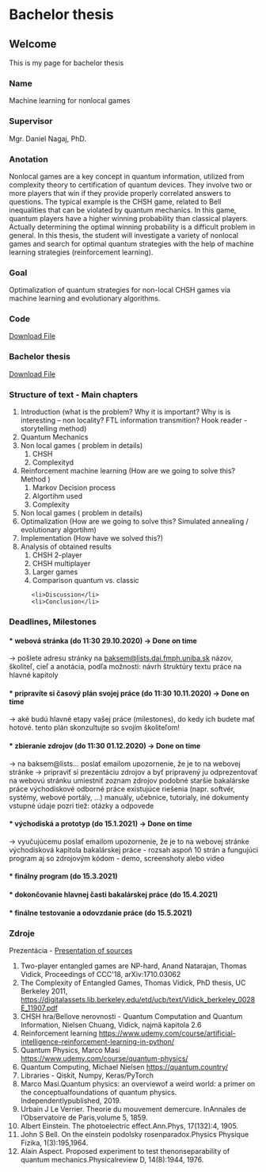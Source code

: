 # Bachelor thesis


## Welcome
This is my page for bachelor thesis

### Name
Machine learning for nonlocal games

### Supervisor
Mgr. Daniel Nagaj, PhD.

### Anotation
Nonlocal games are a key concept in quantum information, utilized from complexity theory to certification of quantum devices. They involve two or more players that win if they provide properly correlated answers to questions. The typical example is the CHSH game, related to Bell inequalities that can be violated by quantum mechanics. In this game, quantum players have a higher winning probability than classical players. Actually determining the optimal winning probability is a difficult problem in general. In this thesis, the student will investigate a variety of nonlocal games and search for optimal quantum strategies with the help of machine learning strategies (reinforcement learning).


### Goal
Optimalization of quantum strategies for non-local CHSH games via machine learning and evolutionary algorithms.

### Code

<a href="CHSH - code.zip">Download File</a>

### Bachelor thesis

<a href="Bachelor_Thesis.pdf">Download File</a>

### Structure of text - Main chapters


<ol>
<li>Introduction  (what is the problem? Why it is important? Why is is interesting – non locality? FTL information transmition?  Hook reader - storytelling method)
</li>
<li>Quantum Mechanics </li>
<li>Non local games ( problem in details)<ol>
      <li>CHSH</li>
      <li>Complexityd</li>
    </ol></li>
<li>Reinforcement machine learning  (How are we going to solve this? Method ) <ol>
      <li>Markov Decision process</li>
      <li>Algortihm used</li>
      <li>Complexity</li>
    </ol></li>
<li>Non local games ( problem in details)</li>
<li>Optimalization (How are we going to solve this?  Simulated annealing / evolutionary algortihm)</li>
<li>Implementation (How have we solved this?)</li>
       <li>Analysis of obtained results<ol>
      <li>CHSH 2-player</li>
      <li>CHSH multiplayer</li>
              <li>Larger games</li>
              <li>Comparison quantum vs. classic</li>
    </ol></li>
       
       <li>Discussion</li>
       <li>Conclusion</li>
</ol>

### Deadlines, Milestones
#### * webová stránka (do 11:30 29.10.2020) -> Done on time

  -> pošlete adresu stránky na baksem@lists.dai.fmph.uniba.sk
  názov, školiteľ, cieľ a anotácia, podľa možnosti: návrh štruktúry textu práce na hlavné kapitoly

#### * pripravíte si časový plán svojej práce (do 11:30 10.11.2020)  -> Done on time

  -> aké budú hlavné etapy vašej práce (milestones), do kedy ich budete mať hotové. tento plán skonzultujte so svojím školiteľom!

#### * zbieranie zdrojov (do 11:30 01.12.2020) -> Done on time

  -> na baksem@lists... poslať emailom upozornenie, že je to na webovej stránke
  -> pripraviť si prezentáciu zdrojov a byť pripravený ju odprezentovať
  na webovú stránku umiestniť zoznam zdrojov
  podobné staršie bakalárske práce
  východiskové odborné práce
  existujúce riešenia (napr. softvér, systémy, webové portály, ...)
  manuály, učebnice, tutorialy, iné dokumenty
  vstupné údaje
  pozri tiež: otázky a odpovede

#### * východiská a prototyp (do 15.1.2021) -> Done on time

  -> vyučujúcemu poslať emailom upozornenie, že je to na webovej stránke
  východisková kapitola bakalárskej práce - rozsah aspoň 10 strán
  a fungujúci program aj so zdrojovým kódom - demo, screenshoty alebo video
  
#### * finálny program (do 15.3.2021)

#### * dokončovanie hlavnej časti bakalárskej práce (do 15.4.2021)

#### * finálne testovanie a odovzdanie práce (do 15.5.2021)

### Zdroje
Prezentácia - <a href="https://www.canva.com/design/DAEPEqLIsWM/ij-WJ0Wpchf-UAXgLVFSWA/view?utm_content=DAEPEqLIsWM&utm_campaign=designshare&utm_medium=link&utm_source=sharebutton">Presentation of sources</a>

1. Two-player entangled games are NP-hard, Anand Natarajan, Thomas Vidick, Proceedings of CCC'18, arXiv:1710.03062
2. The Complexity of Entangled Games, Thomas Vidick, PhD thesis, UC Berkeley 2011, https://digitalassets.lib.berkeley.edu/etd/ucb/text/Vidick_berkeley_0028E_11907.pdf
3. CHSH hra/Bellove nerovnosti - Quantum Computation and Quantum Information, Nielsen Chuang, Vidick, najmä kapitola 2.6
4. Reinforcement learning https://www.udemy.com/course/artificial-intelligence-reinforcement-learning-in-python/
5. Quantum Physics, Marco Masi https://www.udemy.com/course/quantum-physics/
6. Quantum Computing, Michael Nielsen https://quantum.country/
7. Libraries - Qiskit, Numpy, Keras/PyTorch
8. Marco Masi.Quantum physics: an overviewof a weird world: a primer on the conceptualfoundations of quantum physics. Independentlypublished, 2019.
9. Urbain J Le Verrier. Theorie du mouvement demercure. InAnnales de l’Observatoire de Paris,volume 5, 1859.
10. Albert Einstein.  The photoelectric effect.Ann.Phys, 17(132):4, 1905.
11. John S Bell.  On the einstein podolsky rosenparadox.Physics Physique Fizika,  1(3):195,1964.
12. Alain Aspect.  Proposed experiment to test thenonseparability of quantum mechanics.Physicalreview D, 14(8):1944, 1976.
